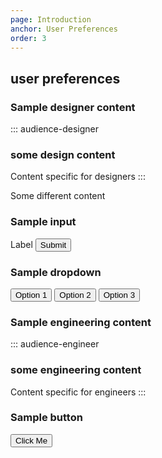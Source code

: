 ```yaml
---
page: Introduction
anchor: User Preferences
order: 3
---
```


## user preferences

### Sample designer content
::: audience-designer
### some design content
Content specific for designers
:::

Some different content

### Sample input
<blu-textfield selfdocument input-placeholder="New placeholder value">
  Label
  <button class="button" slot="button">Submit</button>
</blu-textfield>

### Sample dropdown
<select-summary type="select">
  <button class="selectSummary--option">Option 1</button>
  <button class="selectSummary--option">Option 2</button>
  <button class="selectSummary--option">Option 3</button>
</select-summary>

### Sample engineering content
::: audience-engineer
### some engineering content
Content specific for engineers
:::

### Sample button
<button class="button">Click Me</button>